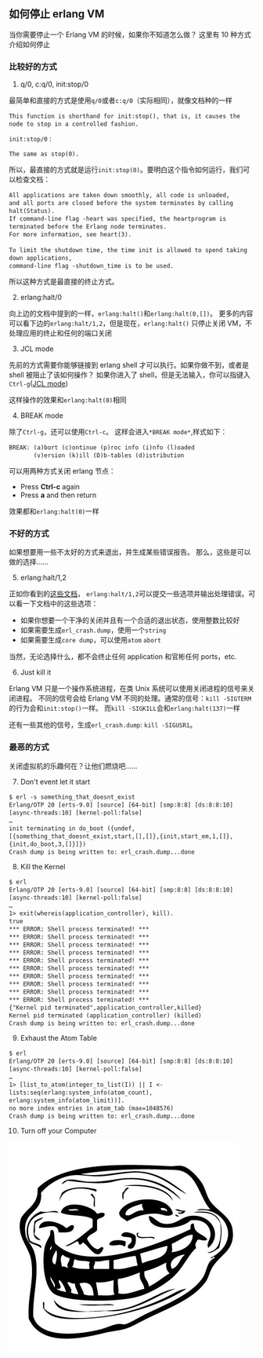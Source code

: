 ## 如何停止 erlang VM

当你需要停止一个 Erlang VM 的时候，如果你不知道怎么做？
这里有 10 种方式介绍如何停止

### 比较好的方式

1. q/0, c:q/0, init:stop/0

最简单和直接的方式是使用`q/0`或者`c:q/0`（实际相同），就像文档种的一样

```
This function is shorthand for init:stop(), that is, it causes the node to stop in a controlled fashion.
```

`init:stop/0` :

```
The same as stop(0).
```

所以，最直接的方式就是运行`init:stop(0)`。要明白这个指令如何运行，我们可以检查文档：

```
All applications are taken down smoothly, all code is unloaded,
and all ports are closed before the system terminates by calling halt(Status).
If command-line flag -heart was specified, the heartprogram is terminated before the Erlang node terminates.
For more information, see heart(3).

To limit the shutdown time, the time init is allowed to spend taking down applications,
command-line flag -shutdown_time is to be used.
```

所以这种方式是最直接的终止方式。

2. erlang:halt/0

向上边的文档中提到的一样，`erlang:halt()`和`erlang:halt(0,[])`。
更多的内容可以看下边的`erlang:halt/1,2`，但是现在，`erlang:halt()` 只停止关闭
VM，不处理应用的终止和任何的端口关闭

3. JCL mode

先前的方式需要你能够链接到 erlang shell 才可以执行。如果你做不到，或者是 shell 被阻止了该如何操作？
如果你进入了 shell，但是无法输入，你可以指键入`Ctrl-g`([JCL mode](http://erlang.org/doc/man/shell.html#jcl-mode))

这样操作的效果和`erlang:halt(0)`相同

4. BREAK mode

除了`Ctrl-g`，还可以使用`Ctrl-c`。
这样会进入`*BREAK mode*`,样式如下：

```
BREAK: (a)bort (c)ontinue (p)roc info (i)nfo (l)oaded
       (v)ersion (k)ill (D)b-tables (d)istribution
```

可以用两种方式关闭 erlang 节点：

- Press **Ctrl-c** again
- Press **a** and then return

效果都和`erlang:halt(0)`一样

### 不好的方式

如果想要用一些不太好的方式来退出，并生成某些错误报告。
那么，这些是可以做的选择……

5. erlang:halt/1,2

正如你看到的[这些文档](https://erldocs.com/current/erts/erlang.html?i=0&search=erlang:ha#halt/1)，
`erlang:halt/1,2`可以提交一些选项并输出处理错误。可以看一下文档中的这些选项：

- 如果你想要一个干净的关闭并且有一个合适的退出状态，使用整数比较好
- 如果需要生成`erl_crash.dump`，使用一个`string`
- 如果需要生成`core dump`，可以使用`atom` `abort`

当然，无论选择什么，都不会终止任何 application 和官彬任何 ports，etc.

6. Just kill it

Erlang VM 只是一个操作系统进程，在类 Unix 系统可以使用关闭进程的信号来关闭进程。
不同的信号会给 Erlang VM 不同的处理。通常的信号：`kill -SIGTERM`的行为会和`init:stop()`一样。
而`kill -SIGKILL`会和`erlang:halt(137)`一样

还有一些其他的信号，生成`erl_crash.dump`: `kill -SIGUSR1`。

### 最恶的方式

关闭虚拟机的乐趣何在？让他们燃烧吧……

7. Don't event let it start

```
$ erl -s something_that_doesnt_exist
Erlang/OTP 20 [erts-9.0] [source] [64-bit] [smp:8:8] [ds:8:8:10] [async-threads:10] [kernel-poll:false]
…
init terminating in do_boot ({undef,[{something_that_doesnt_exist,start,[],[]},{init,start_em,1,[]},{init,do_boot,3,[]}]})
Crash dump is being written to: erl_crash.dump...done
```

8. Kill the Kernel

```
$ erl
Erlang/OTP 20 [erts-9.0] [source] [64-bit] [smp:8:8] [ds:8:8:10] [async-threads:10] [kernel-poll:false]
…
1> exit(whereis(application_controller), kill).
true
*** ERROR: Shell process terminated! ***
*** ERROR: Shell process terminated! ***
*** ERROR: Shell process terminated! ***
*** ERROR: Shell process terminated! ***
*** ERROR: Shell process terminated! ***
*** ERROR: Shell process terminated! ***
*** ERROR: Shell process terminated! ***
*** ERROR: Shell process terminated! ***
*** ERROR: Shell process terminated! ***
*** ERROR: Shell process terminated! ***
{"Kernel pid terminated",application_controller,killed}
Kernel pid terminated (application_controller) (killed)
Crash dump is being written to: erl_crash.dump...done
```

9. Exhaust the Atom Table

```
$ erl
Erlang/OTP 20 [erts-9.0] [source] [64-bit] [smp:8:8] [ds:8:8:10] [async-threads:10] [kernel-poll:false]
…
1> [list_to_atom(integer_to_list(I)) || I <- lists:seq(erlang:system_info(atom_count), erlang:system_info(atom_limit))].
no more index entries in atom_tab (max=1048576)
Crash dump is being written to: erl_crash.dump...done
```

10. Turn off your Computer

![laugh](stop-an-erlang-vm/evil-laugh.jpg)

